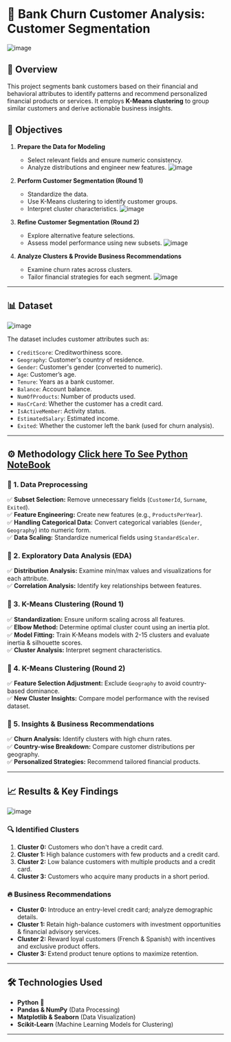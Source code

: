 # 🏦 Bank Churn Customer Analysis: Customer Segmentation

![image](https://github.com/user-attachments/assets/73943f63-3daa-4c7d-aacd-049011ede6df)


## 📌 Overview
This project segments bank customers based on their financial and behavioral attributes to identify patterns and recommend personalized financial products or services. It employs **K-Means clustering** to group similar customers and derive actionable business insights.

## 🎯 Objectives
1. **Prepare the Data for Modeling**  
   - Select relevant fields and ensure numeric consistency.
   - Analyze distributions and engineer new features.
     ![image](https://github.com/user-attachments/assets/71e7f58d-81fe-43be-9037-77369841c8c1)

   
2. **Perform Customer Segmentation (Round 1)**  
   - Standardize the data.
   - Use K-Means clustering to identify customer groups.
   - Interpret cluster characteristics.
     ![image](https://github.com/user-attachments/assets/54e654c7-67d9-429c-bcf5-cc4991e82b60)


3. **Refine Customer Segmentation (Round 2)**  
   - Explore alternative feature selections.
   - Assess model performance using new subsets.
     ![image](https://github.com/user-attachments/assets/539b0bec-c713-487b-ad0b-49d93fafb7d0)


4. **Analyze Clusters & Provide Business Recommendations**  
   - Examine churn rates across clusters.
   - Tailor financial strategies for each segment.
     ![image](https://github.com/user-attachments/assets/f852fde6-a219-4e80-b00d-132388135dad)

---

## 📊 Dataset
![image](https://github.com/user-attachments/assets/293af4c1-51cd-459e-92b1-78bcc4b261f1)

The dataset includes customer attributes such as:
- `CreditScore`: Creditworthiness score.
- `Geography`: Customer's country of residence.
- `Gender`: Customer's gender (converted to numeric).
- `Age`: Customer’s age.
- `Tenure`: Years as a bank customer.
- `Balance`: Account balance.
- `NumOfProducts`: Number of products used.
- `HasCrCard`: Whether the customer has a credit card.
- `IsActiveMember`: Activity status.
- `EstimatedSalary`: Estimated income.
- `Exited`: Whether the customer left the bank (used for churn analysis).

---

## ⚙️ Methodology [Click here To See Python NoteBook]()

### 📌 1. Data Preprocessing
✅ **Subset Selection:** Remove unnecessary fields (`CustomerId`, `Surname`, `Exited`).  
✅ **Feature Engineering:** Create new features (e.g., `ProductsPerYear`).  
✅ **Handling Categorical Data:** Convert categorical variables (`Gender`, `Geography`) into numeric form.  
✅ **Data Scaling:** Standardize numerical fields using `StandardScaler`.

### 📌 2. Exploratory Data Analysis (EDA)
✅ **Distribution Analysis:** Examine min/max values and visualizations for each attribute.  
✅ **Correlation Analysis:** Identify key relationships between features.

### 📌 3. K-Means Clustering (Round 1)
✅ **Standardization:** Ensure uniform scaling across all features.  
✅ **Elbow Method:** Determine optimal cluster count using an inertia plot.  
✅ **Model Fitting:** Train K-Means models with 2-15 clusters and evaluate inertia & silhouette scores.  
✅ **Cluster Analysis:** Interpret segment characteristics.

### 📌 4. K-Means Clustering (Round 2)
✅ **Feature Selection Adjustment:** Exclude `Geography` to avoid country-based dominance.  
✅ **New Cluster Insights:** Compare model performance with the revised dataset.

### 📌 5. Insights & Business Recommendations
✅ **Churn Analysis:** Identify clusters with high churn rates.  
✅ **Country-wise Breakdown:** Compare customer distributions per geography.  
✅ **Personalized Strategies:** Recommend tailored financial products.

---

## 📈 Results & Key Findings
![image](https://github.com/user-attachments/assets/83357776-7339-4c76-abc6-ebafb3af4d60)


### 🔍 Identified Clusters
1. **Cluster 0:** Customers who don't have a credit card.  
2. **Cluster 1:** High balance customers with few products and a credit card.  
3. **Cluster 2:** Low balance customers with multiple products and a credit card.  
4. **Cluster 3:** Customers who acquire many products in a short period.  

### 🔥 Business Recommendations
- **Cluster 0:** Introduce an entry-level credit card; analyze demographic details.  
- **Cluster 1:** Retain high-balance customers with investment opportunities & financial advisory services.  
- **Cluster 2:** Reward loyal customers (French & Spanish) with incentives and exclusive product offers.  
- **Cluster 3:** Extend product tenure options to maximize retention.

---

## 🛠️ Technologies Used
- **Python** 🐍
- **Pandas & NumPy** (Data Processing)
- **Matplotlib & Seaborn** (Data Visualization)
- **Scikit-Learn** (Machine Learning Models for Clustering)

---

